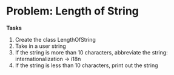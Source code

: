 # Problem: Length of String

**Tasks**
1. Create the class LengthOfString
2. Take in a user string
3. If the string is more than 10 characters, abbreviate the string: internationalization -> i18n
4. If the string is less than 10 characters, print out the string
